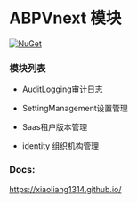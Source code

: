 # ABPVnext 模块

[![NuGet](https://img.shields.io/nuget/v/Tudou.Abp.AuditLogging.Application.svg?style=flat-square)](https://www.nuget.org/packages/Tudou.Abp.AuditLogging.Application)



### 模块列表

- AuditLogging审计日志 

- SettingManagement设置管理 

- Saas租户版本管理

- identity 组织机构管理

### Docs:


https://xiaoliang1314.github.io/

